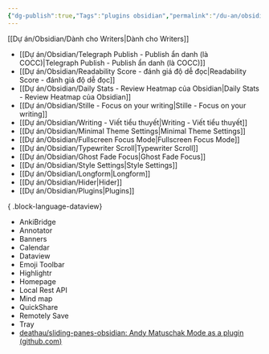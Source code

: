 ```yaml
---
{"dg-publish":true,"Tags":"plugins obsidian","permalink":"/du-an/obsidian/plugins/","dgPassFrontmatter":true}
---
```



[[Dự án/Obsidian/Dành cho Writers\|Dành cho Writers]]

- [[Dự án/Obsidian/Telegraph Publish - Publish ẩn danh (là COCC)\|Telegraph Publish - Publish ẩn danh (là COCC)]]
- [[Dự án/Obsidian/Readability Score - đánh giá độ dễ đọc\|Readability Score - đánh giá độ dễ đọc]]
- [[Dự án/Obsidian/Daily Stats - Review Heatmap của Obsidian\|Daily Stats - Review Heatmap của Obsidian]]
- [[Dự án/Obsidian/Stille - Focus on your writing\|Stille - Focus on your writing]]
- [[Dự án/Obsidian/Writing - Viết tiểu thuyết\|Writing - Viết tiểu thuyết]]
- [[Dự án/Obsidian/Minimal Theme Settings\|Minimal Theme Settings]]
- [[Dự án/Obsidian/Fullscreen Focus Mode\|Fullscreen Focus Mode]]
- [[Dự án/Obsidian/Typewriter Scroll\|Typewriter Scroll]]
- [[Dự án/Obsidian/Ghost Fade Focus\|Ghost Fade Focus]]
- [[Dự án/Obsidian/Style Settings\|Style Settings]]
- [[Dự án/Obsidian/Longform\|Longform]]
- [[Dự án/Obsidian/Hider\|Hider]]
- [[Dự án/Obsidian/Plugins\|Plugins]]

{ .block-language-dataview}

- AnkiBridge
- Annotator
- Banners
- Calendar
- Dataview
- Emoji Toolbar
- Highlightr
- Homepage
- Local Rest API
- Mind map
- QuickShare
- Remotely Save
- Tray
- [deathau/sliding-panes-obsidian: Andy Matuschak Mode as a plugin (github.com)](https://github.com/deathau/sliding-panes-obsidian)


